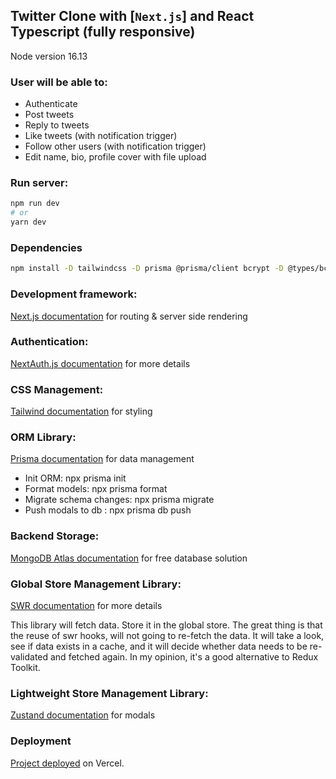 ## Twitter Clone with [`Next.js`] and React Typescript (fully responsive)
Node version 16.13

### User will be able to:

- Authenticate
- Post tweets
- Reply to tweets
- Like tweets (with notification trigger)
- Follow other users (with notification trigger)
- Edit name, bio, profile cover with file upload

### Run server:

```bash
npm run dev
# or
yarn dev
```

### Dependencies

```bash
npm install -D tailwindcss -D prisma @prisma/client bcrypt -D @types/bcrypt next-auth @next-auth/prisma-adapter swr axios zustand react-icons react-hot-toast react-spinners date-fns react-dropzone
```

### Development framework:
[Next.js documentation](https://nextjs.org/docs) for routing & server side rendering

### Authentication:
[NextAuth.js documentation](https://next-auth.js.org/configuration/nextjs#getserversession) for more details

### CSS Management:
[Tailwind documentation](https://tailwindcss.com/docs/guides/nextjs) for styling

### ORM Library:
[Prisma documentation](https://www.prisma.io/docs/getting-started) for data management

- Init ORM: npx prisma init
- Format models: npx prisma format
- Migrate schema changes: npx prisma migrate 
- Push modals to db : npx prisma db push

### Backend Storage:
[MongoDB Atlas documentation](https://www.mongodb.com/atlas) for free database solution

### Global Store Management Library:
[SWR documentation](https://swr.vercel.app/docs/getting-started) for more details <br />

This library will fetch data. Store it in the global store.
The great thing is that the reuse of swr hooks, will not going to re-fetch the data.
It will take a look, see if data exists in a cache, and it will decide whether data needs to be re-validated and fetched again. In my opinion, it's a good alternative to Redux Toolkit.

### Lightweight Store Management Library:
[Zustand documentation](https://docs.pmnd.rs/zustand/getting-started/introduction) for modals

### Deployment
[Project deployed](https://clone-next-twitter.netlify.app) on Vercel.